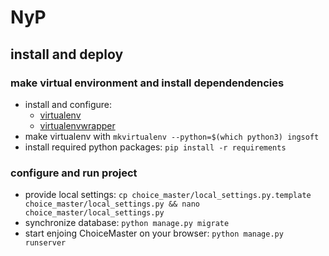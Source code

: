 # NyP

## install and deploy


### make virtual environment and install dependendencies

- install and configure:
    - [virtualenv](https://virtualenv.pypa.io/en/stable/installation/)
    - [virtualenvwrapper](http://virtualenvwrapper.readthedocs.io/en/latest/install.html)
- make virtualenv with `mkvirtualenv --python=$(which python3) ingsoft`
- install required python packages: `pip install -r requirements`

### configure and run project

- provide local settings: `cp choice_master/local_settings.py.template choice_master/local_settings.py && nano choice_master/local_settings.py`
- synchronize database: `python manage.py migrate`
- start enjoing ChoiceMaster on your browser: `python manage.py runserver`

